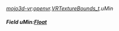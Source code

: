 _[mojo3d-vr](../../modules/mojo3d-vr/mojo3d-vr-module.md):[openvr](openvr:).[VRTextureBounds\_t](openvr:openvr-vrtexturebounds_t.md).uMin_
##### Field uMin:[Float](../../modules/wonkey/wonkey-types-float.md)
